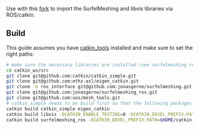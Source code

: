 Use with this [fork](https://github.com/jonasgerne/surfelmeshing) to import the SurfelMeshing and libvis libraries via ROS/catkin.

## Build
This guide assumes you have [catkin_tools](https://catkin-tools.readthedocs.io/en/latest/installing.html) installed and make sure to set the right paths:
```sh
# make sure the necessary libraries are installed (see surfelmeshing repository)
cd catkin_ws/src
git clone git@github.com:catkin/catkin_simple.git
git clone git@github.com:ethz-asl/eigen_catkin.git
git clone -b ros_interface git@github.com:jonasgerne/surfelmeshing.git
git clone git@github.com:jonasgerne/surfelmeshing_ros.git
git clone git@github.com:uos/mesh_tools.git
# catkin_simple needs to be build first so that the following packages can find it
catkin build catkin_simple eigen_catkin
catkin build libvis -DCATKIN_ENABLE_TESTING=0 -DCATKIN_DEVEL_PREFIX:PATH=$HOME/catkin_ws/devel
catkin build surfelmeshing_ros -DCATKIN_DEVEL_PREFIX:PATH=$HOME/catkin_ws/devel
```
